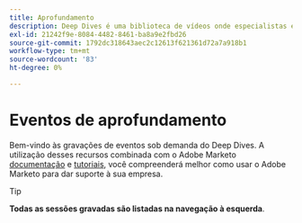 ```yaml
---
title: Aprofundamento
description: Deep Dives é uma biblioteca de vídeos onde especialistas e colegas compartilharam seus pensamentos e ideias sobre como usar melhor o Adobe Marketo.
exl-id: 21242f9e-8084-4482-8461-ba8a9e2fbd26
source-git-commit: 1792dc318643aec2c12613f621361d72a7a918b1
workflow-type: tm+mt
source-wordcount: '83'
ht-degree: 0%

---
```


# Eventos de aprofundamento

Bem-vindo às gravações de eventos sob demanda do Deep Dives. A utilização desses recursos combinada com o Adobe Marketo [documentação](https://experienceleague.adobe.com/docs/marketo-engage.html) e [tutoriais](https://experienceleague.adobe.com/docs/marketo-learn/tutorials/overview.html), você compreenderá melhor como usar o Adobe Marketo para dar suporte à sua empresa.

>[!TIP]
>
>**Todas as sessões gravadas são listadas na navegação à esquerda**.
